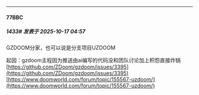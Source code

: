 ﻿
*****

####  77BBC  
##### 1433#       发表于 2025-10-17 04:57

GZDOOM分家，也可以说是分支项目UZDOOM

起因：gzdoom主程因为推送由ai编写的代码没和团队讨论加上积怨直接炸锅
[https://github.com/ZDoom/gzdoom/issues/3395](https://github.com/ZDoom/gzdoom/issues/3395)
[https://www.doomworld.com/forum/topic/155567-uzdoom/](https://www.doomworld.com/forum/topic/155567-uzdoom/)

